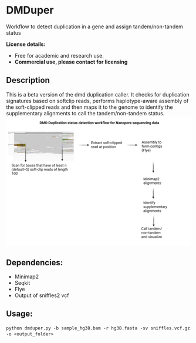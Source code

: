 # DMDuper
Workflow to detect duplication in a gene and assign tandem/non-tandem status

**License details:**
* Free for academic and research use.
* **Commercial use, please contact for licensing**

## Description
This is a beta version of the dmd duplication caller. It checks for duplication signatures based on softclip reads, performs haplotype-aware assembly of the soft-clipped reads and then maps it to the genome to identify the supplementary alignments to call the tandem/non-tandem status. 
![alt text](https://github.com/jagadhesh89/dmduper/blob/main/DMD.png)

## Dependencies:
* Minimap2
* Seqkit
* Flye
* Output of sniffles2 vcf




## Usage:
```
python dmduper.py -b sample_hg38.bam -r hg38.fasta -sv sniffles.vcf.gz -o <output_folder>
```
